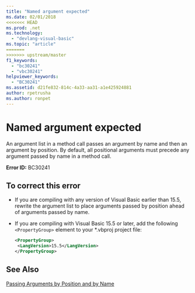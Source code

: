 ```yaml
---
title: "Named argument expected"
ms.date: 02/01/2018
<<<<<<< HEAD
ms.prod: .net
ms.technology: 
  - "devlang-visual-basic"
ms.topic: "article"
=======
>>>>>>> upstream/master
f1_keywords: 
  - "bc30241"
  - "vbc30241"
helpviewer_keywords: 
  - "BC30241"
ms.assetid: d21fe832-814c-4a33-aa31-a1e425924881
author: rpetrusha
ms.author: ronpet
---
```

# Named argument expected

An argument list in a method call passes an argument by name and then an argument by position. By default, all positional arguments must precede any argument passed by name in a method call.  
  
 **Error ID:** BC30241  
  
## To correct this error  
  
-   If you are compiling with any version of Visual Basic earlier than 15.5, rewrite the argument list to place arguments passed by position ahead of arguments passed by name.  

- If you are compiling with Visual Basic 15.5 or later, add the following `<PropertyGroup>` element to your \*.vbproj project file:
 
   ```xml
   <PropertyGroup>
    <LangVersion>15.5</LangVersion>
   </PropertyGroup>
   ```  
  
## See Also  
 [Passing Arguments by Position and by Name](../../visual-basic/programming-guide/language-features/procedures/passing-arguments-by-position-and-by-name.md)
